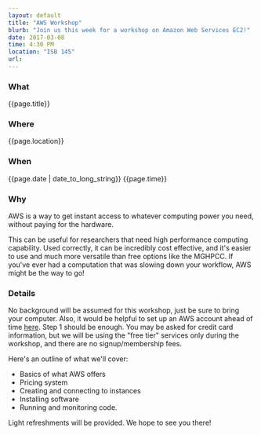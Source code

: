 ```yaml
---
layout: default
title: "AWS Workshop"
blurb: "Join us this week for a workshop on Amazon Web Services EC2!"
date: 2017-03-08
time: 4:30 PM
location: "ISB 145"
url:
---
```



### What 
{{page.title}}


### Where
{{page.location}}


### When
{{page.date | date_to_long_string}} {{page.time}}


### Why

AWS is a way to get instant access to whatever computing power you need, without paying for the hardware. 

This can be useful for researchers that need high performance computing capability. 
Used correctly, it can be incredibly cost effective, and it's easier to use and much more versatile than free options like the MGHPCC. 
If you've ever had a computation that was slowing down your workflow, AWS might be the way to go!


### Details

No background will be assumed for this workshop, just be sure to bring your computer. 
Also, it would be helpful to set up an AWS account ahead of time [here](http://docs.aws.amazon.com/AWSEC2/latest/UserGuide/get-set-up-for-amazon-ec2.html?utm_source=GRiD&utm_campaign=e80acf10c9-EMAIL_CAMPAIGN_2017_03_05&utm_medium=email&utm_term=0_faabe00dc6-e80acf10c9-368572485). 
Step 1 should be enough. 
You may be asked for credit card information, but we will be using the "free tier" services only during the workshop, and there are no signup/membership fees.

Here's an outline of what we'll cover:

* Basics of what AWS offers
* Pricing system
* Creating and connecting to instances
* Installing software
* Running and monitoring code. 

Light refreshments will be provided. We hope to see you there!
